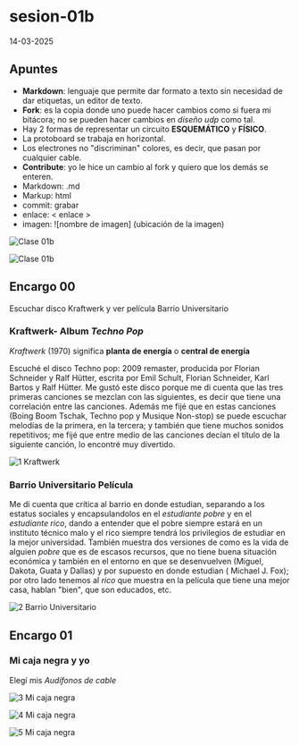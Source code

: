 # sesion-01b

14-03-2025

## Apuntes 

* **Markdown**: lenguaje que permite dar formato a texto sin necesidad de dar etiquetas, un editor de texto.
* **Fork**: es la copia donde uno puede hacer cambios como si fuera mi bitácora; no se pueden hacer cambios en _diseño udp_ como tal. 
* Hay 2 formas de representar un circuito **ESQUEMÁTICO** y **FÍSICO**.
* La protoboard se trabaja en horizontal.
* Los electrones no "discriminan" colores, es decir, que pasan por cualquier cable.
* **Contribute**: yo le hice un cambio al fork y quiero que los demás se enteren.
* Markdown: .md
* Markup: html
* commit: grabar
* enlace: < enlace >
* imagen: ![nombre de imagen] (ubicación de la imagen)

![Clase 01b](https://github.com/user-attachments/assets/f294b9b7-9ccd-4157-8a6c-e754d46414c6)

![Clase 01b](https://github.com/user-attachments/assets/1ceb59c5-357c-4a22-bc83-47229a22b2ad)


## Encargo 00 
Escuchar disco Kraftwerk y ver película Barrio Universitario

### Kraftwerk- Album _Techno Pop_
_Kraftwerk_ (1970) significa **planta de energía** o **central de energía**

Escuché el disco Techno pop: 2009 remaster, producida por Florian Schneider y Ralf Hütter, escrita por Emil Schult, Florian Schneider, Karl Bartos y Ralf Hütter. Me gustó este disco porque me di cuenta que las tres primeras canciones se mezclan con las siguientes, es decir que tiene una correlación entre las canciones. Además me fijé que en estas canciones (Boing Boom Tschak, Techno pop y Musique Non-stop) se puede escuchar melodías de la primera, en la tercera; y también que tiene muchos sonidos repetitivos; me fijé que entre medio de las canciones decían el título de la siguiente canción, lo encontré muy divertido. 

![1  Kraftwerk](https://github.com/user-attachments/assets/a8e3388e-6c9b-4607-96c9-c302020e7d97)


### Barrio Universitario Película
Me di cuenta que crítica al barrio en donde estudian, separando a los estatus sociales y encapsulandolos en el _estudiante pobre_ y en el _estudiante rico_, dando a entender que el pobre siempre estará en un instituto técnico malo y el rico siempre tendrá los privilegios de estudiar en la mejor universidad. También muestra dos versiones de como es la vida de alguien _pobre_ que es de escasos recursos, que no tiene buena situación económica y también en el entorno en que se desenvuelven (Miguel, Dakota, Guata y Dallas) y por supuesto en donde estudian ( Michael J. Fox); por otro lado tenemos al _rico_ que muestra en la película que tiene una mejor casa, hablan "bien", que son educados, etc. 

![2  Barrio Universitario](https://github.com/user-attachments/assets/130381ba-414a-42fd-8295-18994465c15b)

## Encargo 01

### Mi caja negra y yo
Elegí mis _Audífonos de cable_

![3  Mi caja negra](https://github.com/user-attachments/assets/d602a5b5-add3-4dd9-bccd-cc22d6b3c337)


![4  Mi caja negra](https://github.com/user-attachments/assets/f691a9e6-5312-4a26-9b1b-a65fe913b6b3)


![5  Mi caja negra](https://github.com/user-attachments/assets/8b590923-bf9d-416a-bb23-6302ec6b330e)

